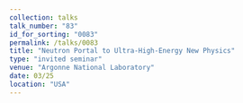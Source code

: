 ```yaml
---
collection: talks
talk_number: "83"
id_for_sorting: "0083"
permalink: /talks/0083
title: "Neutron Portal to Ultra-High-Energy New Physics" 
type: "invited seminar"
venue: "Argonne National Laboratory"
date: 03/25
location: "USA"
---
```

